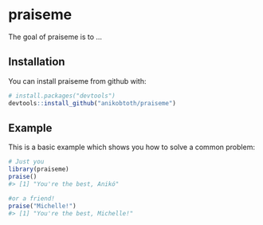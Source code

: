 
<!-- README.md is generated from README.Rmd. Please edit that file -->
praiseme
========

The goal of praiseme is to ...

Installation
------------

You can install praiseme from github with:

``` r
# install.packages("devtools")
devtools::install_github("anikobtoth/praiseme")
```

Example
-------

This is a basic example which shows you how to solve a common problem:

``` r
# Just you 
library(praiseme)
praise()
#> [1] "You're the best, Anikó"

#or a friend!
praise("Michelle!")
#> [1] "You're the best, Michelle!"
```
